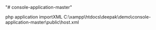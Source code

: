 "# console-application-master" 

php application importXML C:\xampp\htdocs\deepak\demo\console-application-master\public\host.xml